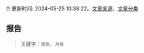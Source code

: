 :alarm_clock: 更新时间: 2024-05-25 10:38:22。[文章来源](/README.md)、[文章分类](/TAGS.md)

## 报告


> 关键字：`报告`、`月报`



